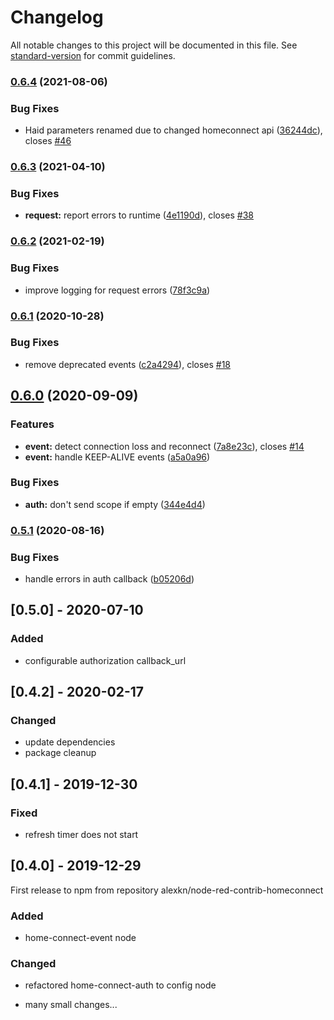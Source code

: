 # Changelog

All notable changes to this project will be documented in this file. See [standard-version](https://github.com/conventional-changelog/standard-version) for commit guidelines.

### [0.6.4](https://github.com/alexkn/node-red-contrib-homeconnect/compare/v0.6.3...v0.6.4) (2021-08-06)


### Bug Fixes

* Haid parameters renamed due to changed homeconnect api ([36244dc](https://github.com/alexkn/node-red-contrib-homeconnect/commit/36244dc3dccfea635b063b6922f3f6ce2daaf790)), closes [#46](https://github.com/alexkn/node-red-contrib-homeconnect/issues/46)

### [0.6.3](https://github.com/alexkn/node-red-contrib-homeconnect/compare/v0.6.2...v0.6.3) (2021-04-10)


### Bug Fixes

* **request:** report errors to runtime ([4e1190d](https://github.com/alexkn/node-red-contrib-homeconnect/commit/4e1190d122fd6bada39c4a6a9265fb09b3dcd868)), closes [#38](https://github.com/alexkn/node-red-contrib-homeconnect/issues/38)

### [0.6.2](https://github.com/alexkn/node-red-contrib-homeconnect/compare/v0.6.1...v0.6.2) (2021-02-19)


### Bug Fixes

* improve logging for request errors ([78f3c9a](https://github.com/alexkn/node-red-contrib-homeconnect/commit/78f3c9a7206abd480a7e766300b6c30f6943ff2a))

### [0.6.1](https://github.com/alexkn/node-red-contrib-homeconnect/compare/v0.6.0...v0.6.1) (2020-10-28)


### Bug Fixes

* remove deprecated events ([c2a4294](https://github.com/alexkn/node-red-contrib-homeconnect/commit/c2a42948c452518a4d64a08b9d93c55614d6d2e0)), closes [#18](https://github.com/alexkn/node-red-contrib-homeconnect/issues/18)

## [0.6.0](https://github.com/alexkn/node-red-contrib-homeconnect/compare/v0.5.1...v0.6.0) (2020-09-09)


### Features

* **event:** detect connection loss and reconnect ([7a8e23c](https://github.com/alexkn/node-red-contrib-homeconnect/commit/7a8e23cf36b7437aa8262206d1dbd15e1b8b77ca)), closes [#14](https://github.com/alexkn/node-red-contrib-homeconnect/issues/14)
* **event:** handle KEEP-ALIVE events ([a5a0a96](https://github.com/alexkn/node-red-contrib-homeconnect/commit/a5a0a965a2dbc8508240038d6be4c316c870a8ba))


### Bug Fixes

* **auth:** don't send scope if empty ([344e4d4](https://github.com/alexkn/node-red-contrib-homeconnect/commit/344e4d4c0befc8d1328ced3c48ee08fd55d457dc))

### [0.5.1](https://github.com/alexkn/node-red-contrib-homeconnect/compare/v0.5.0...v0.5.1) (2020-08-16)


### Bug Fixes

* handle errors in auth callback ([b05206d](https://github.com/alexkn/node-red-contrib-homeconnect/commit/b05206dd0fde2573f01fd4257f743ef4afd600a0))

## [0.5.0] - 2020-07-10

### Added

* configurable authorization callback_url

## [0.4.2] - 2020-02-17

### Changed

* update dependencies
* package cleanup

## [0.4.1] - 2019-12-30

### Fixed

* refresh timer does not start

## [0.4.0] - 2019-12-29

First release to npm from repository alexkn/node-red-contrib-homeconnect

### Added

* home-connect-event node

### Changed

* refactored home-connect-auth to config node

* many small changes...
